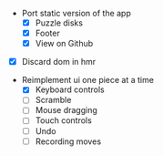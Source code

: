 - Port static version of the app
  - [x] Puzzle disks
  - [x] Footer
  - [x] View on Github
- [x] Discard dom in hmr

- Reimplement ui one piece at a time
  - [x] Keyboard controls
  - [ ] Scramble
  - [ ] Mouse dragging
  - [ ] Touch controls
  - [ ] Undo
  - [ ] Recording moves
